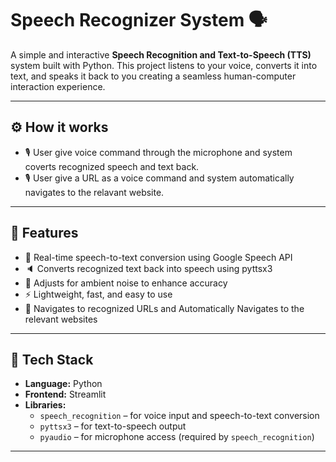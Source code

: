 # Speech Recognizer System 🗣️
A simple and interactive **Speech Recognition and Text-to-Speech (TTS)** system built with Python.   This project listens to your voice, converts it into text, and speaks it back to you creating a seamless human-computer interaction experience.


---

## ⚙️ How it works 
- 🎙️ User give voice command through the microphone and system coverts recognized speech and text back.
- 🎙️ User give a URL as a voice command and system automatically navigates to the relavant website.

---

## 🚀 Features
- 🎤 Real-time speech-to-text conversion using Google Speech API  
- 🔈 Converts recognized text back into speech using pyttsx3  
- 🧠 Adjusts for ambient noise to enhance accuracy  
- ⚡ Lightweight, fast, and easy to use
- 🤖 Navigates to recognized URLs and Automatically Navigates to the relevant websites 

---

## 🧩 Tech Stack
- **Language:** Python
- **Frontend:** Streamlit 
- **Libraries:**  
  - `speech_recognition` – for voice input and speech-to-text conversion  
  - `pyttsx3` – for text-to-speech output  
  - `pyaudio` – for microphone access (required by `speech_recognition`)  

---



